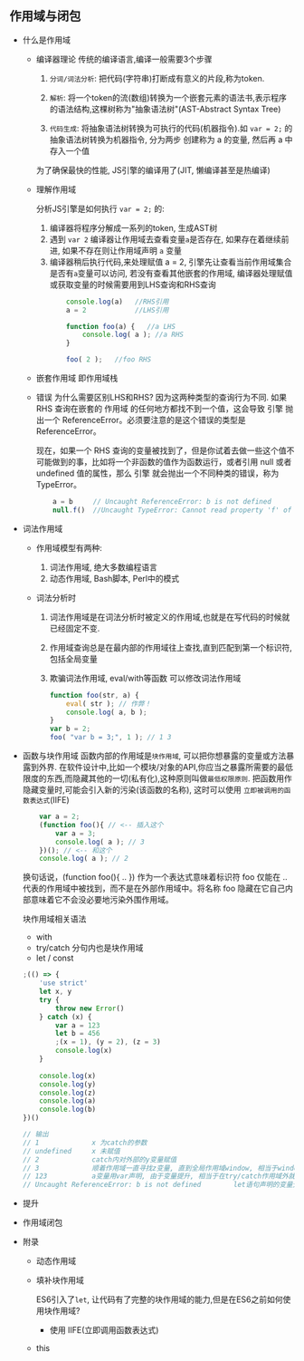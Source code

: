 
## 作用域与闭包


* 什么是作用域

    - 编译器理论  传统的编译语言,编译一般需要3个步骤

        1. `分词/词法分析`: 把代码(字符串)打断成有意义的片段,称为token.


        2. `解析`: 将一个token的流(数组)转换为一个嵌套元素的语法书,表示程序的语法结构,这棵树称为"抽象语法树"(AST-Abstract Syntax Tree)

        3. `代码生成`: 将抽象语法树转换为可执行的代码(机器指令).如 `var = 2;` 的抽象语法树转换为机器指令, 分为两步 创建称为 a 的变量, 然后再 a 中存入一个值

        为了确保最快的性能, JS引擎的编译用了(JIT, 懒编译甚至是热编译)

    - 理解作用域

        分析JS引擎是如何执行 `var = 2;` 的:
        1. 编译器将程序分解成一系列的token, 生成AST树
        2. 遇到 `var 2` 编译器让作用域去查看变量`a`是否存在, 如果存在着继续前进, 如果不存在则让作用域声明 `a` 变量
        3. 编译器稍后执行代码,来处理赋值 a = 2, 引擎先让查看当前作用域集合是否有`a`变量可以访问, 若没有查看其他嵌套的作用域, 编译器处理赋值或获取变量的时候需要用到LHS查询和RHS查询
            ```javascript
                console.log(a)   //RHS引用
                a = 2            //LHS引用

                function foo(a) {   //a LHS
                    console.log( a ); //a RHS
                }

                foo( 2 );   //foo RHS
            ```
    - 嵌套作用域  即作用域栈
    - 错误
        为什么需要区别LHS和RHS?
        因为这两种类型的查询行为不同.
        如果 RHS 查询在嵌套的 作用域 的任何地方都找不到一个值，这会导致 引擎 抛出一个 ReferenceError。必须要注意的是这个错误的类型是 ReferenceError。

        现在，如果一个 RHS 查询的变量被找到了，但是你试着去做一些这个值不可能做到的事，比如将一个非函数的值作为函数运行，或者引用 null 或者 undefined 值的属性，那么 引擎 就会抛出一个不同种类的错误，称为 TypeError。
        ```javascript
            a = b     // Uncaught ReferenceError: b is not defined
            null.f()  //Uncaught TypeError: Cannot read property 'f' of null
        ```




* 词法作用域

    - 作用域模型有两种:

        1. 词法作用域, 绝大多数编程语言
        2. 动态作用域, Bash脚本, Perl中的模式

    - 词法分析时

        1. 词法作用域是在词法分析时被定义的作用域,也就是在写代码的时候就已经固定不变.
        2. 作用域查询总是在最内部的作用域往上查找,直到匹配到第一个标识符,  包括全局变量
        3. 欺骗词法作用域, eval/with等函数 可以修改词法作用域
            
            ```javascript
            function foo(str, a) {
                eval( str ); // 作弊！
                console.log( a, b );
            }
            var b = 2;
            foo( "var b = 3;", 1 ); // 1 3

            ```

* 函数与块作用域
    函数内部的作用域是`块作用域`, 可以把你想暴露的变量或方法暴露到外界.
    在软件设计中,比如一个模块/对象的API,你应当之暴露所需要的最低限度的东西,而隐藏其他的一切(私有化),这种原则叫做`最低权限原则`.
    把函数用作隐藏变量时,可能会引入新的污染(该函数的名称), 这时可以使用 `立即被调用的函数表达式`(IIFE)

    ```javascript
        var a = 2;
        (function foo(){ // <-- 插入这个
            var a = 3;
            console.log( a ); // 3
        })(); // <-- 和这个
        console.log( a ); // 2
    ```
    换句话说，(function foo(){ .. }) 作为一个表达式意味着标识符 foo 仅能在 .. 代表的作用域中被找到，而不是在外部作用域中。将名称 foo 隐藏在它自己内部意味着它不会没必要地污染外围作用域。

    块作用域相关语法
    - with
    - try/catch 分句内也是块作用域
    - let / const

    ``` javascript
    ;(() => {
        'use strict'
        let x, y
        try {
            throw new Error()
        } catch (x) {
            var a = 123
            let b = 456
            ;(x = 1), (y = 2), (z = 3)
            console.log(x)
        }
            
        console.log(x)
        console.log(y)
        console.log(z)
        console.log(a)
        console.log(b)
    })()
    
    // 输出
    // 1             x 为catch的参数
    // undefined     x 未赋值
    // 2             catch内对外部的y变量赋值
    // 3             顺着作用域一直寻找z变量, 直到全局作用域window, 相当于window.z = 3
    // 123           a变量用var声明, 由于变量提升, 相当于在try/catch作用域外就已经声明了a变量, 所以能打印到a的值
    // Uncaught ReferenceError: b is not defined        let语句声明的变量无法逃出块级作用域内
    ```
* 提升



* 作用域闭包


* 附录
    - 动态作用域
    - 填补块作用域

        ES6引入了`let`, 让代码有了完整的块作用域的能力,但是在ES6之前如何使用块作用域?

        - 使用 IIFE(立即调用函数表达式)
        


    - this
